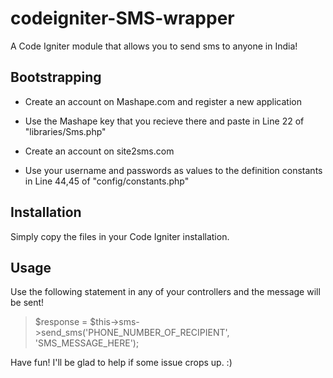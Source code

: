 codeigniter-SMS-wrapper
=======================

A Code Igniter module that allows you to send sms to anyone in India!  

Bootstrapping
-------------
- Create an account on Mashape.com and register a new application
- Use the Mashape key that you recieve there and paste in Line 22 of "libraries/Sms.php"

- Create an account on site2sms.com
- Use your username and passwords as values to the definition constants in Line 44,45 of "config/constants.php" 

Installation
------------
Simply copy the files in your Code Igniter installation.

Usage
-----
Use the following statement in any of your controllers and the message will be sent!
> $response = $this->sms->send_sms('PHONE_NUMBER_OF_RECIPIENT', 'SMS_MESSAGE_HERE');

Have fun! I'll be glad to help if some issue crops up. :)
